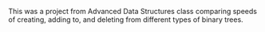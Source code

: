This was a project from Advanced Data Structures class comparing speeds of creating, adding to, and deleting from different types of binary trees. 
